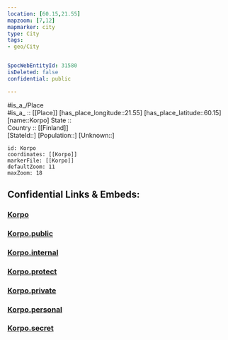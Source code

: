 ```yaml
---
location: [60.15,21.55] 
mapzoom: [7,12] 
mapmarker: city 
type: City
tags:
- geo/City


SpocWebEntityId: 31580
isDeleted: false
confidential: public

---
```

#is_a_/Place  
#is_a_ :: [[Place]] 
[has_place_longitude::21.55] 
[has_place_latitude::60.15] 
[name::Korpo] 
State ::  
Country :: [[Finland]]  
[StateId::] 
[Population::] 
[Unknown::] 


```leaflet
id: Korpo
coordinates: [[Korpo]] 
markerFile: [[Korpo]] 
defaultZoom: 11 
maxZoom: 18
```


## Confidential Links & Embeds: 

### [Korpo](/_Standards/Earth/Continent/Europe/Europe~North/Finland/Provinces~Finland/Western_Finland/counties~Western_Finland/Finland_Proper/City/Korpo.md) 

### [Korpo.public](/_public/Earth/Continent/Europe/Europe~North/Finland/Provinces~Finland/Western_Finland/counties~Western_Finland/Finland_Proper/City/Korpo.public.md) 

### [Korpo.internal](/_internal/Earth/Continent/Europe/Europe~North/Finland/Provinces~Finland/Western_Finland/counties~Western_Finland/Finland_Proper/City/Korpo.internal.md) 

### [Korpo.protect](/_protect/Earth/Continent/Europe/Europe~North/Finland/Provinces~Finland/Western_Finland/counties~Western_Finland/Finland_Proper/City/Korpo.protect.md) 

### [Korpo.private](/_private/Earth/Continent/Europe/Europe~North/Finland/Provinces~Finland/Western_Finland/counties~Western_Finland/Finland_Proper/City/Korpo.private.md) 

### [Korpo.personal](/_personal/Earth/Continent/Europe/Europe~North/Finland/Provinces~Finland/Western_Finland/counties~Western_Finland/Finland_Proper/City/Korpo.personal.md) 

### [Korpo.secret](/_secret/Earth/Continent/Europe/Europe~North/Finland/Provinces~Finland/Western_Finland/counties~Western_Finland/Finland_Proper/City/Korpo.secret.md)

